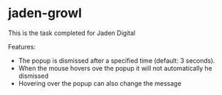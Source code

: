# jaden-growl
This is the task completed for Jaden Digital

Features: 
- The popup is dismissed after a specified time (default: 3 seconds).
- When the mouse hovers ove the popup it will not automatically he dismissed
- Hovering over the popup can also change the message
